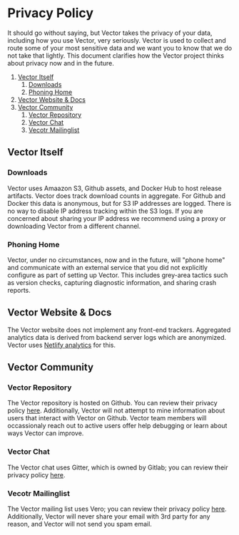 # Privacy Policy

It should go without saying, but Vector takes the privacy of your data,
including how you use Vector, very seriously. Vector is used to collect and
route some of your most sensitive data and we want you to know that we do not
take that lightly. This document clarifies how the Vector project thinks about
privacy now and in the future.

<!-- MarkdownTOC autolink="true" style="ordered" indent="   " -->

1. [Vector Itself](#vector-itself)
   1. [Downloads](#downloads)
   1. [Phoning Home](#phoning-home)
1. [Vector Website & Docs](#vector-website--docs)
1. [Vector Community](#vector-community)
   1. [Vector Repository](#vector-repository)
   1. [Vector Chat](#vector-chat)
   1. [Vecotr Mailinglist](#vecotr-mailinglist)

<!-- /MarkdownTOC -->

## Vector Itself

### Downloads

Vector uses Amaazon S3, Github assets, and Docker Hub to host release artifacts.
Vector does track download counts in aggregate. For Github and Docker this data
is anonymous, but for S3 IP addresses are logged. There is no way to disable IP
address tracking within the S3 logs. If you are concerned about sharing your IP
address we recommend using a proxy or downloading Vector from a different
channel.

### Phoning Home

Vector, under no circumstances, now and in the future, will "phone home" and
communicate with an external service that you did not explicitly configure as
part of setting up Vector. This includes grey-area tactics such as version
checks, capturing diagnostic information, and sharing crash reports.

## Vector Website & Docs

The Vector website does not implement any front-end trackers. Aggregated
analytics data is derived from backend server logs which are anonymized.
Vector uses [Netlify analytics][netlify_analytics] for this.

## Vector Community

### Vector Repository

The Vector repository is hosted on Github. You can review their privacy policy
[here][github_pp]. Additionally, Vector will not attempt to mine information
about users that interact with Vector on Github. Vector team members will
occassionaly reach out to active users offer help debugging or learn about
ways Vector can improve.

### Vector Chat

The Vector chat uses Gitter, which is owned by Gitlab; you can review their
privacy policy [here][gitter_pp].

### Vecotr Mailinglist

The Vector mailing list uses Vero; you can review their privacy policy
[here][vero_pp]. Additionally, Vector will never share your email with 3rd party
for any reason, and Vector will not send you spam email.

[github_pp]: https://help.github.com/en/github/site-policy/github-privacy-statement
[gitter_pp]: https://about.gitlab.com/privacy/
[netlify_analytics]: https://www.netlify.com/products/analytics/
[vero_pp]: https://www.getvero.com/privacy/